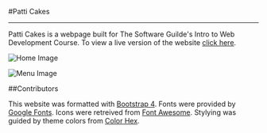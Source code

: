 #Patti Cakes

---

Patti Cakes is a webpage built for The Software Guilde's Intro to Web Development Course. To view a live version of the website [click here](https://chase-owens.github.io/Restaurant-Site-SG/index.html).

![Home Image](https://farm2.staticflickr.com/1841/29830639007_7271586128_h.jpg)

![Menu Image](https://farm2.staticflickr.com/1857/43858402175_722cbfe3b7_h.jpg)

##Contributors

This website was formatted with [Bootstrap 4](https://getbootstrap.com).
Fonts were provided by [Google Fonts](https://fonts.google.com/?selection.family=Indie+Flower).
Icons were retreived from [Font Awesome](https://fontawesome.com/icons?d=gallery).
Stylying was guided by theme colors from [Color Hex](https://www.color-hex.com/color-palette/65486).
